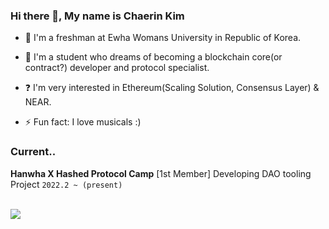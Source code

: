 
### Hi there 👋, My name is Chaerin Kim

- 🌱 I'm a freshman at Ewha Womans University in Republic of Korea.  
  

- 🔭 I'm a student who dreams of becoming a blockchain core(or contract?) developer and protocol specialist.  
  

- ❓ I'm very interested in Ethereum(Scaling Solution, Consensus Layer) & NEAR.  
  

- ⚡ Fun fact: I love musicals :)   


### Current..

**Hanwha X Hashed Protocol Camp** [1st Member] Developing DAO tooling Project `2022.2 ~ (present)`  

  
<br>
<a href="https://hits.seeyoufarm.com"><img src="https://hits.seeyoufarm.com/api/count/incr/badge.svg?url=https%3A%2F%2Fgithub.com%2Fdecentra1ized%2Fhit-counter&count_bg=%235C5C5C&title_bg=%23000000&icon=&icon_color=%23E7E7E7&title=hits&edge_flat=false"/></a>
